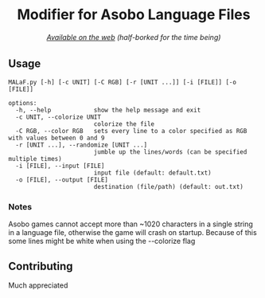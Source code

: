 <h1 align=center>Modifier for Asobo Language Files</h1>
<h6 align=center><a href="https://pizzart.github.io/MALaF.html">Available on the web<a/> (half-borked for the time being)</h6>

## Usage
```
MALaF.py [-h] [-c UNIT] [-C RGB] [-r [UNIT ...]] [-i [FILE]] [-o [FILE]]

options:
  -h, --help            show the help message and exit
  -c UNIT, --colorize UNIT
                        colorize the file
  -C RGB, --color RGB   sets every line to a color specified as RGB with values between 0 and 9
  -r [UNIT ...], --randomize [UNIT ...]
                        jumble up the lines/words (can be specified multiple times)
  -i [FILE], --input [FILE]
                        input file (default: default.txt)
  -o [FILE], --output [FILE]
                        destination (file/path) (default: out.txt)
```

### Notes
Asobo games cannot accept more than ~1020 characters in a single string in a language file, otherwise the game will crash on startup. Because of this some lines might be white when using the --colorize flag

## Contributing
Much appreciated
